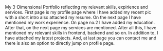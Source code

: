 My 3-Dimensional Portfolio reflecting my relevant skills, expirience and services.
First page is my profile page where I have added my recent pic with a short intro also attached my resume.
On the next page I have mentioned my work experience.
On page no.2 I have added my education.
After that, on the next page my services are mentioned.
After all this, I have mentioned my relevant skills in frontend, backend and so on.
In addition to, I have attached my latest projects.
And, at last page you can contact me and there is also an option to directly jump on profile page.
